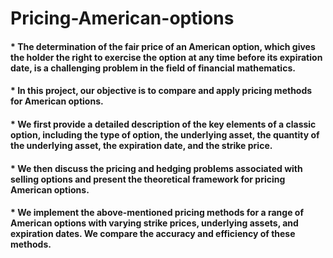 # Pricing-American-options
#### * The determination of the fair price of an American option, which gives the holder the right to exercise the option at any time before its expiration date, is a challenging problem in the field of financial mathematics. 
#### * In this project, our objective is to compare and apply pricing methods for American options.
#### * We first provide a detailed description of the key elements of a classic option, including the type of option, the underlying asset, the quantity of the underlying asset, the expiration date, and the strike price.
#### * We then discuss the pricing and hedging problems associated with selling options and present the theoretical framework for pricing American options.
#### * We implement the above-mentioned pricing methods for a range of American options with varying strike prices, underlying assets, and expiration dates. We compare the accuracy and efficiency of these methods.
